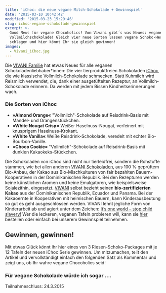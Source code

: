 ```yaml
---
title: 'iChoc: die neue vegane Milch-Schokolade + Gewinnspiel'
date: '2015-03-10 10:42:42'
modified: '2015-03-23 15:29:46'
slug: ichoc-vegane-schokolade-gewinnspiel
excerpt: >-
  Good News für vegane Chocoholics! Von Vivani gibt´s was Neues: vegane
  Vollmilchschokolade! Gleich vier neue Sorten lassen vegane Schoko-Herzen höher
  schlagen und hier könnt Ihr sie gleich gewinnen!
images:
  - Vivani_iChoc.jpg
---
```


Die [VIVANI Familie](https://www.bioschokolade.de/) hat etwas Neues für alle veganen Schokoladenliebhaber\*innen: Die vier tierproduktfreien Schokoladen [iChoc](http://ichoc.de/), die wie klassische Vollmilch-Schokolade schmecken. Statt Kuhmilch wird Reismilch verwendet, die, dank einer ausgetüftelten Rezeptur, an Vollmilch-Schokolade erinnern. Da werden mit jedem Bissen Kindheitserinnerungen wach.

### Die Sorten von iChoc

*   **»Almond Orange«** "Vollmilch"-Schokolade auf Reisdrink-Basis mit Mandel- und Orangenstückchen.
*   **»White Nougat Crisp«** Weißer Haselnuss-Nougat, verfeinert mit knusprigem Haselnuss-Krokant.
*   **»White Vanilla«** Weiße Reisdrink-Schokolade, veredelt mit echter Bio-Bourbon-Vanille.
*   **»Choco Cookie«** "Vollmilch"-Schokolade auf Reisdrink-Basis mit dunklen Kakaokeks-Stückchen.

Die Schokoladen von iChoc sind nicht nur tierleidfrei, sondern die Rohstoffe stammen, wie bei allen anderen [VIVANI Schokoladen](https://www.veganblatt.com/vegane-schokolade-vivani), aus 100 % geprüftem Bio-Anbau, der Kakao aus Bio-Mischkulturen von fair bezahlten Bauern-Kooperativen in der Dominikanischen Republik. Bei den Rezepturen werden keine künstlichen Aromen und keine Emulgatoren, wie beispielsweise Sojalezithin, eingesetzt. [VIVANI](http://www.vivani-schokolade.de/) selbst bezieht seinen **bio-zertifizierten Kakao** aus der Dominikanischen Republik, Ecuador und Panama. Bei der Kakaoernte in Kooperativen mit heimischen Bauern, kann Kinderausbeutung so gut es geht ausgeschlossen werden. VIVANI lehnt jegliche Form von Kinderarbeit ab und agiert unter dem Zeichen: [It’s one world – stop child slavery!](http://www.vivani-schokolade.de/its_one_world.html) [<!-- Image removed (no copyright): Vivani_iChoc-640x251.jpg -->](https://www.veganblatt.com/i/Vivani_iChoc.jpg) Wer die leckeren, veganen Tafeln probieren will, kann sie [hier](https://www.bioschokolade.de/produktsortiment/ichoc/) bestellen oder einfach bei unserem Gewinnspiel teilnehmen.

## Gewinnen, gewinnen!

Mit etwas Glück könnt Ihr hier eines von 3 Riesen-Schoko-Packages mit je 12 Tafeln der neuen iChoc Serie gewinnen. Um mitzumachen, teilt den Artikel und vervollständigt einfach den folgenden Satz als Kommentar und zeigt uns, ob Ihr wahre vegane Chocoholics seid!

### Für vegane Schokolade würde ich sogar ....

Teilnahmeschluss: 24.3.2015
